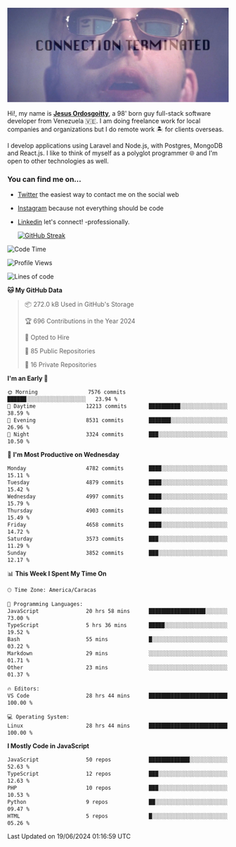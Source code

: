![hackers movie reference](./disconnected.jpg)

Hi!, my name is [**Jesus Ordosgoitty**](https://jodaz.dev), a 98' born guy full-stack software developer from Venezuela 🇻🇪. I am doing freelance work for local companies and organizations but I do remote work 🏝️ for clients overseas. 

I develop applications using Laravel and Node.js, with Postgres, MongoDB and React.js. I like to think of myself as a polyglot programmer 🌐 and I'm open to other technologies as well.

### You can find me on...

- [Twitter](https://twitter.com/jodaz_) the easiest way to contact me on the social web
- [Instagram](https://instagram.com/jodaz_) because not everything should be code
- [Linkedin](https://linkedin.com/in/jodaz) let's connect! -professionally.


    [![GitHub Streak](https://streak-stats.demolab.com?user=jodaz&theme=tokyonight)](https://git.io/streak-stats)

<!--START_SECTION:waka-->
![Code Time](http://img.shields.io/badge/Code%20Time-6%2C479%20hrs%2053%20mins-blue)

![Profile Views](http://img.shields.io/badge/Profile%20Views-4-blue)

![Lines of code](https://img.shields.io/badge/From%20Hello%20World%20I%27ve%20Written-83.4%20million%20lines%20of%20code-blue)

**🐱 My GitHub Data** 

> 📦 272.0 kB Used in GitHub's Storage 
 > 
> 🏆 696 Contributions in the Year 2024
 > 
> 💼 Opted to Hire
 > 
> 📜 85 Public Repositories 
 > 
> 🔑 16 Private Repositories 
 > 
**I'm an Early 🐤** 

```text
🌞 Morning                7576 commits        ██████░░░░░░░░░░░░░░░░░░░   23.94 % 
🌆 Daytime                12213 commits       ██████████░░░░░░░░░░░░░░░   38.59 % 
🌃 Evening                8531 commits        ███████░░░░░░░░░░░░░░░░░░   26.96 % 
🌙 Night                  3324 commits        ███░░░░░░░░░░░░░░░░░░░░░░   10.50 % 
```
📅 **I'm Most Productive on Wednesday** 

```text
Monday                   4782 commits        ████░░░░░░░░░░░░░░░░░░░░░   15.11 % 
Tuesday                  4879 commits        ████░░░░░░░░░░░░░░░░░░░░░   15.42 % 
Wednesday                4997 commits        ████░░░░░░░░░░░░░░░░░░░░░   15.79 % 
Thursday                 4903 commits        ████░░░░░░░░░░░░░░░░░░░░░   15.49 % 
Friday                   4658 commits        ████░░░░░░░░░░░░░░░░░░░░░   14.72 % 
Saturday                 3573 commits        ███░░░░░░░░░░░░░░░░░░░░░░   11.29 % 
Sunday                   3852 commits        ███░░░░░░░░░░░░░░░░░░░░░░   12.17 % 
```


📊 **This Week I Spent My Time On** 

```text
🕑︎ Time Zone: America/Caracas

💬 Programming Languages: 
JavaScript               20 hrs 58 mins      ██████████████████░░░░░░░   73.00 % 
TypeScript               5 hrs 36 mins       █████░░░░░░░░░░░░░░░░░░░░   19.52 % 
Bash                     55 mins             █░░░░░░░░░░░░░░░░░░░░░░░░   03.22 % 
Markdown                 29 mins             ░░░░░░░░░░░░░░░░░░░░░░░░░   01.71 % 
Other                    23 mins             ░░░░░░░░░░░░░░░░░░░░░░░░░   01.37 % 

🔥 Editors: 
VS Code                  28 hrs 44 mins      █████████████████████████   100.00 % 

💻 Operating System: 
Linux                    28 hrs 44 mins      █████████████████████████   100.00 % 
```

**I Mostly Code in JavaScript** 

```text
JavaScript               50 repos            █████████████░░░░░░░░░░░░   52.63 % 
TypeScript               12 repos            ███░░░░░░░░░░░░░░░░░░░░░░   12.63 % 
PHP                      10 repos            ███░░░░░░░░░░░░░░░░░░░░░░   10.53 % 
Python                   9 repos             ██░░░░░░░░░░░░░░░░░░░░░░░   09.47 % 
HTML                     5 repos             █░░░░░░░░░░░░░░░░░░░░░░░░   05.26 % 
```




 Last Updated on 19/06/2024 01:16:59 UTC
<!--END_SECTION:waka-->
